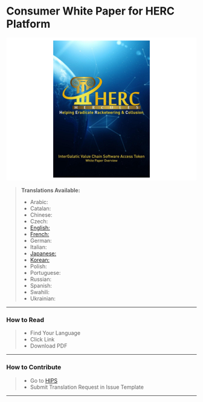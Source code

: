 # Consumer White Paper for HERC Platform

![HERCWPCover](https://github.com/HERCone/whitepaper/blob/master/English_HERC_Final.png)

>**Translations Available:**
> - Arabic:
> - Catalan: 
> - Chinese: 
> - Czech: 
> - [English:](https://s3.us-east-2.amazonaws.com/hercmedia/Herc-English-Whitepaper.pdf) 
> - [French:](https://s3.us-east-2.amazonaws.com/hercmedia/Herc-Whitepaper-French.pdf) 
> - German:
> - Italian: 
> - [Japanese:](https://s3.us-east-2.amazonaws.com/hercmedia/herc-whitepaper_japanese.pdf)
> - [Korean:](https://s3.us-east-2.amazonaws.com/hercmedia/Hercules-Whitepaper-Korean.pdf)
> - Polish:
> - Portuguese: 
> - Russian: 
> - Spanish: 
> - Swahili: 
> - Ukrainian: 

--------
### How to Read
 > - Find Your Language
 > - Click Link
 > - Download PDF
--------
### How to Contribute
 > - Go to [HIPS](https://github.com/hercone/hips)
 > - Submit Translation Request in Issue Template
--------
